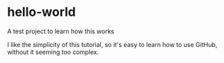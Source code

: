 # hello-world
A test project to learn how this works

I like the simplicity of this tutorial, so it's easy to learn how to use GitHub, without it seeming too complex.
